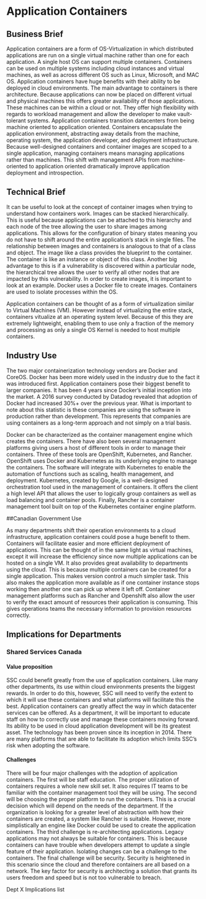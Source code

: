 
# Application Containers

## Business Brief

Application containers are a form of OS-Virtualization in which distributed applications are run on a single virtual machine rather than one for each application. A single host OS can support multiple containers. Containers can be used on multiple systems including cloud instances and virtual machines, as well as across different OS such as Linux, Microsoft, and MAC OS. Application containers have huge benefits with their ability to be deployed in cloud environments. The main advantage to containers is there architecture. Because applications can now be placed on different virtual and physical machines this offers greater availability of those applications. These machines can be within a cloud or not. They offer high flexibility with regards to workload management and allow the developer to make vault-tolerant systems. Application containers transition datacenters from being machine oriented to application oriented. Containers encapsulate the application environment, abstracting away details from the machine, operating system, the application developer, and deployment infrastructure. Because well-designed containers and container images are scoped to a single application, managing containers means managing applications rather than machines. This shift with management APIs from machine-oriented to application oriented dramatically improve application deployment and introspection.

## Technical Brief

It can be useful to look at the concept of container images when trying to understand how containers work. Images can be stacked hierarchically. This is useful because applications can be attached to this hierarchy and each node of the tree allowing the user to share images among applications. This allows for the configuration of binary states meaning you do not have to shift around the entire application’s stack in single files. The relationship between images and containers is analogous to that of a class and object. The image like a class provides the blueprint to the container. The container is like an instance or object of this class. Another big advantage to this is if a vulnerability is discovered within a particular node, the hierarchical tree allows the user to verify all other nodes that are impacted by this vulnerability. In order to create images, it is important to look at an example. Docker uses a Docker file to create images. Containers are used to isolate processes within the OS.

Application containers can be thought of as a form of virtualization similar to Virtual Machines (VM). However instead of virtualizing the entire stack, containers vitualize at an operating system level. Because of this they are extremely lightweight, enabling them to use only a fraction of the memory and processing as only a single OS Kernel is needed to host multiple containers.

## Industry Use

The two major containerization technology vendors are Docker and CoreOS. Docker has been more widely used in the industry due to the fact it was introduced first. Application containers pose their biggest benefit to larger companies. It has been 4 years since Docker’s initial inception into the market. A 2016 survey conducted by Datadog revealed that adoption of Docker had increased 30%+ over the previous year. What is important to note about this statistic is these companies are using the software in production rather than development. This represents that companies are using containers as a long-term approach and not simply on a trial basis.

Docker can be characterized as the container management engine which creates the containers. There have also been several management platforms giving users a host of different tools in order to manage their containers. Three of these tools are OpenShift, Kubernetes, and Rancher. OpenShift uses Docker and Kubernetes as its underlying engine to manage the containers. The software will integrate with Kubernetes to enable the automation of functions such as scaling, health management, and deployment. Kubernetes, created by Google, is a well-designed orchestration tool used in the management of containers. It offers the client a high level API that allows the user to logically group containers as well as load balancing and container pools. Finally, Rancher is a container management tool built on top of the Kubernetes container engine platform.

##Canadian Government Use


As many departments shift their operation environments to a cloud infrastructure, application containers could pose a huge benefit to them. Containers will facilitate easier and more efficient deployment of applications. This can be thought of in the same light as virtual machines, except it will increase the efficiency since now multiple applications can be hosted on a single VM. It also provides great availability to departments using the cloud. This is because multiple containers can be created for a single application. This makes version control a much simpler task. This also makes the application more available as if one container instance stops working then another one can pick up where it left off. Container management platforms such as Rancher and Openshift also allow the user to verify the exact amount of resources their application is consuming. This gives operations teams the necessary information to provision resources correctly.

## Implications for Departments

### Shared Services Canada

#### Value proposition

SSC could benefit greatly from the use of application containers. Like many other departments, its use within cloud environments presents the biggest rewards. In order to do this, however, SSC will need to verify the extent to which it will use these containers and what platforms will facilitate this the best. Application containers can greatly affect the way in which datacenter services can be offered. As a department, it will be important to educate staff on how to correctly use and manage these containers moving forward. Its ability to be used in cloud application development will be its greatest asset. The technology has been proven since its inception in 2014. There are many platforms that are able to facilitate its adoption which limits SSC’s risk when adopting the software.

#### Challenges

There will be four major challenges with the adoption of application containers. The first will be staff education. The proper utilization of containers requires a whole new skill set. It also requires IT teams to be familiar with the container management tool they will be using. The second will be choosing the proper platform to run the containers. This is a crucial decision which will depend on the needs of the department. If the organization is looking for a greater level of abstraction with how their containers are created, a system like Rancher is suitable. However, more simplistically an engine like Docker could be used to create the application containers. The third challenge is re-architecting applications. Legacy applications may not always be suitable for containers. This is because containers can have trouble when developers attempt to update a single feature of their application. Isolating changes can be a challenge to the containers. The final challenge will be security. Security is heightened in this scenario since the cloud and therefore containers are all based on a network. The key factor for security is architecting a solution that grants its users freedom and speed but is not too vulnerable to breach.

Dept X
Implications list
